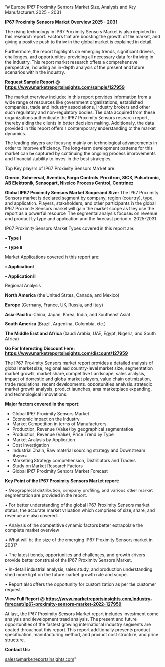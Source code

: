 "# Europe IP67 Proximity Sensors Market Size, Analysis and Key Manufacturers 2025 - 2031

<Strong> IP67 Proximity Sensors Market Overview 2025 - 2031</strong>

The rising technology in IP67 Proximity Sensors Market is also depicted in this research report. Factors that are boosting the growth of the market, and giving a positive push to thrive in the global market is explained in detail.

Furthermore, the report highlights on emerging trends, significant drivers, challenges, and opportunities, providing all necessary data for thriving in the industry. This report market research offers a comprehensive perspective, including an in-depth analysis of the present and future scenarios within the industry.

<strong>Request Sample Report @ <a href=https://www.marketreportsinsights.com/sample/127959>https://www.marketreportsinsights.com/sample/127959</a></strong>

The market overview included in this report provides information from a wide range of resources like government organizations, established companies, trade and industry associations, industry brokers and other such regulatory and non-regulatory bodies. The data acquired from these organizations authenticate the IP67 Proximity Sensors research report, thereby aiding the clients in better decision making. Additionally, the data provided in this report offers a contemporary understanding of the market dynamics.

The leading players are focusing mainly on technological advancements in order to improve efficiency. The long-term development patterns for this market can be captured by continuing the ongoing process improvements and financial stability to invest in the best strategies.

Top Key players of IP67 Proximity Sensors Market are:

<strong>Omron, Schmersal, Aventics, Fargo Controls, Proxitron, SICK, Pulsotronic, AB Elektronik, Sensopart, Nivelco Process Control, Contrinex</strong>

<strong><b>Global IP67 Proximity Sensors Market Scope and Size:</b></strong>
The IP67 Proximity Sensors market is declared segment by company, region (country), type, and application. Players, stakeholders, and other participants in the global IP67 Proximity Sensors market will gain the market scope as they use the report as a powerful resource. The segmental analysis focuses on revenue and product by type and application and the forecast period of 2025-2031.

IP67 Proximity Sensors Market Types covered in this report are:

<strong>• Type I

• Type II</strong>

Market Applications covered in this report are:

<strong>• Application I

• Application II</strong> 

Regional Analysis

<strong>North America</strong> (the United States, Canada, and Mexico)

<strong>Europe</strong> (Germany, France, UK, Russia, and Italy)

<strong>Asia-Pacific</strong> (China, Japan, Korea, India, and Southeast Asia)

<strong>South America</strong> (Brazil, Argentina, Colombia, etc.)

<strong>The Middle East and Africa</strong> (Saudi Arabia, UAE, Egypt, Nigeria, and South Africa)

<strong>Go For Interesting Discount Here: <a href=https://www.marketreportsinsights.com/discount/127959>https://www.marketreportsinsights.com/discount/127959</a></strong>

The IP67 Proximity Sensors market report provides a detailed analysis of global market size, regional and country-level market size, segmentation market growth, market share, competitive Landscape, sales analysis, impact of domestic and global market players, value chain optimization, trade regulations, recent developments, opportunities analysis, strategic market growth analysis, product launches, area marketplace expanding, and technological innovations.

<strong><b>Major factors covered in the report:</b></strong>
<ul>
  <li>Global IP67 Proximity Sensors Market </li>
  <li>Economic Impact on the Industry</li>
  <li>Market Competition in terms of Manufacturers</li>
  <li>Production, Revenue (Value) by geographical segmentation</li>
  <li>Production, Revenue (Value), Price Trend by Type</li>
  <li>Market Analysis by Application</li>
  <li>Cost Investigation</li>
  <li>Industrial Chain, Raw material sourcing strategy and Downstream Buyers</li>
  <li>Marketing Strategy comprehension, Distributors and Traders</li>
  <li>Study on Market Research Factors</li>
  <li>Global IP67 Proximity Sensors Market Forecast</li>
</ul>

<strong><b>Key Point of the IP67 Proximity Sensors Market report:</b></strong>

• Geographical distribution, company profiling, and various other market segmentation are provided in the report.

• For better understanding of the global IP67 Proximity Sensors market status, the accurate market valuation which comprises of size, share, and revenue are also covered.

• Analysis of the competitive dynamic factors better extrapolate the complete market overview

• What will be the size of the emerging IP67 Proximity Sensors market in 2031?

• The latest trends, opportunities and challenges, and growth drivers provide better construal of the IP67 Proximity Sensors Market.

• In-detail industrial analysis, sales study, and production understanding shed more light on the future market growth rate and scope.

• Report also offers the opportunity for customization as per the customer request.

<strong><b>View Full Report @ <a href=https://www.marketreportsinsights.com/industry-forecast/ip67-proximity-sensors-market-2022-127959>https://www.marketreportsinsights.com/industry-forecast/ip67-proximity-sensors-market-2022-127959</a></b></strong>


At last, the IP67 Proximity Sensors Market report includes investment come analysis and development trend analysis. The present and future opportunities of the fastest growing international industry segments are coated throughout this report. This report additionally presents product specification, manufacturing method, and product cost structure, and price structure.

<strong>Contact Us:</strong>

sales@marketreportsinsights.com"
